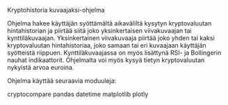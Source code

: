 Kryptohistoria kuvaajaksi-ohjelma

Ohjelma hakee käyttäjän syöttämältä aikaväliltä kysytyn kryptovaluutan hintahistorian ja piirtää siitä joko yksinkertaisen viivakuvaajan tai kynttiläkuvaajan. Yksinkertainen viivakuvaaja piirtää joko yhden tai kaksi kryptovaluutan hintahistoriaa, joko samaan tai eri kuvaajaan käyttäjän syötteistä riippuen. Kynttiläkuvaajassa on myös lisättynä RSI- ja Bollingerin nauhat indikaattorit. Ohjelmalta voi myös kysyä tietyn kryptovaluutan nykyistä arvoa euroina.

Ohjelma käyttää seuraavia moduuleja:

cryptocompare
pandas
datetime
matplotlib
plotly

